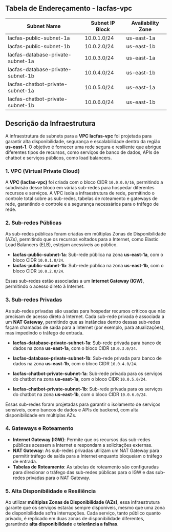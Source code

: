 ## Tabela de Endereçamento - lacfas-vpc

| **Subnet Name**                    | **Subnet IP Block** | **Availability Zone** |
|------------------------------------|---------------------|-----------------------|
| lacfas-public-subnet-1a            | 10.0.1.0/24         | us-east-1a            |
| lacfas-public-subnet-1b            | 10.0.2.0/24         | us-east-1b            |
| lacfas-database-private-subnet-1a  | 10.0.3.0/24         | us-east-1a            |
| lacfas-database-private-subnet-1b  | 10.0.4.0/24         | us-east-1b            |
| lacfas-chatbot-private-subnet-1a   | 10.0.5.0/24         | us-east-1a            |
| lacfas-chatbot-private-subnet-1b   | 10.0.6.0/24         | us-east-1b            |

## Descrição da Infraestrutura

A infraestrutura de subnets para a **VPC lacfas-vpc** foi projetada para garantir alta disponibilidade, segurança e escalabilidade dentro da região **us-east-1**. O objetivo é fornecer uma rede segura e resiliente que abrigue diferentes tipos de recursos, como serviços de banco de dados, APIs de chatbot e serviços públicos, como load balancers.

### 1. VPC (Virtual Private Cloud)

A **VPC (lacfas-vpc)** foi criada com o bloco CIDR `10.0.0.0/16`, permitindo a subdivisão desse bloco em várias sub-redes para hospedar diferentes recursos e serviços. A VPC isola a infraestrutura de rede, permitindo o controle total sobre as sub-redes, tabelas de roteamento e gateways de rede, garantindo o controle e a segurança necessários para o tráfego de rede.

### 2. Sub-redes Públicas

As sub-redes públicas foram criadas em múltiplas Zonas de Disponibilidade (AZs), permitindo que os recursos voltados para a Internet, como Elastic Load Balancers (ELB), estejam acessíveis ao público. 

- **lacfas-public-subnet-1a**: Sub-rede pública na zona **us-east-1a**, com o bloco CIDR `10.0.1.0/24`.
- **lacfas-public-subnet-1b**: Sub-rede pública na zona **us-east-1b**, com o bloco CIDR `10.0.2.0/24`.

Essas sub-redes estão associadas a um **Internet Gateway (IGW)**, permitindo o acesso direto à Internet.

### 3. Sub-redes Privadas

As sub-redes privadas são usadas para hospedar recursos críticos que não precisam de acesso direto à Internet. Cada sub-rede privada é associada a um **NAT Gateway**, permitindo que as instâncias dentro dessas sub-redes façam chamadas de saída para a Internet (por exemplo, para atualizações), mas impedindo o tráfego de entrada.

- **lacfas-database-private-subnet-1a**: Sub-rede privada para banco de dados na zona **us-east-1a**, com o bloco CIDR `10.0.3.0/24`.
- **lacfas-database-private-subnet-1b**: Sub-rede privada para banco de dados na zona **us-east-1b**, com o bloco CIDR `10.0.4.0/24`.

- **lacfas-chatbot-private-subnet-1a**: Sub-rede privada para os serviços do chatbot na zona **us-east-1a**, com o bloco CIDR `10.0.5.0/24`.
- **lacfas-chatbot-private-subnet-1b**: Sub-rede privada para os serviços do chatbot na zona **us-east-1b**, com o bloco CIDR `10.0.6.0/24`.

Essas sub-redes foram projetadas para garantir o isolamento de serviços sensíveis, como bancos de dados e APIs de backend, com alta disponibilidade em múltiplas AZs.

### 4. Gateways e Roteamento

- **Internet Gateway (IGW)**: Permite que os recursos das sub-redes públicas acessem a Internet e respondam a solicitações externas.
- **NAT Gateway**: As sub-redes privadas utilizam um NAT Gateway para permitir tráfego de saída para a Internet enquanto bloqueiam o tráfego de entrada.
- **Tabelas de Roteamento**: As tabelas de roteamento são configuradas para direcionar o tráfego das sub-redes públicas para o IGW e das sub-redes privadas para o NAT Gateway.

### 5. Alta Disponibilidade e Resiliência

Ao utilizar **múltiplas Zonas de Disponibilidade (AZs)**, essa infraestrutura garante que os serviços estarão sempre disponíveis, mesmo que uma zona de disponibilidade sofra interrupções. Cada serviço, tanto público quanto privado, é replicado em duas zonas de disponibilidade diferentes, garantindo **alta disponibilidade** e **tolerância a falhas**.
